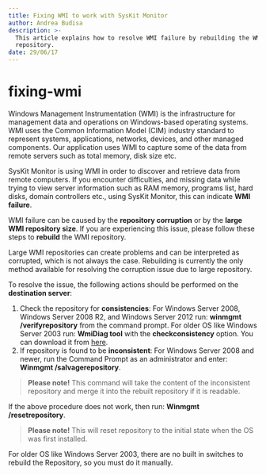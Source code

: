 ```yaml
---
title: Fixing WMI to work with SysKit Monitor
author: Andrea Budisa
description: >-
  This article explains how to resolve WMI failure by rebuilding the WMI
  repository.
date: 29/06/17
---
```


# fixing-wmi

Windows Management Instrumentation \(WMI\) is the infrastructure for management data and operations on Windows-based operating systems. WMI uses the Common Information Model \(CIM\) industry standard to represent systems, applications, networks, devices, and other managed components. Our application uses WMI to capture some of the data from remote servers such as total memory, disk size etc.

SysKit Monitor is using WMI in order to discover and retrieve data from remote computers. If you encounter difficulties, and missing data while trying to view server information such as RAM memory, programs list, hard disks, domain controllers etc., using SysKit Monitor, this can indicate **WMI failure**.

WMI failure can be caused by the **repository corruption** or by the **large WMI repository size**. If you are experiencing this issue, please follow these steps to **rebuild** the WMI repository.

Large WMI repositories can create problems and can be interpreted as corrupted, which is not always the case. Rebuilding is currently the only method available for resolving the corruption issue due to large repository.

To resolve the issue, the following actions should be performed on the **destination server**:

1. Check the repository for **consistencies**: For Windows Server 2008, Windows Server 2008 R2, and Windows Server 2012 run: **winmgmt /verifyrepository** from the command prompt. For older OS like Windows Server 2003 run: **WmiDiag tool** with the **checkconsistency** option. You can download it from [here](https://www.microsoft.com/en-us/download/details.aspx?id=7684).
2. If repository is found to be **inconsistent**: For Windows Server 2008 and newer, run the Command Prompt as an administrator and enter: **Winmgmt /salvagerepository**.

> **Please note!** This command will take the content of the inconsistent repository and merge it into the rebuilt repository if it is readable.

If the above procedure does not work, then run: **Winmgmt /resetrepository**.

> **Please note!** This will reset repository to the initial state when the OS was first installed.

For older OS like Windows Server 2003, there are no built in switches to rebuild the Repository, so you must do it manually.

